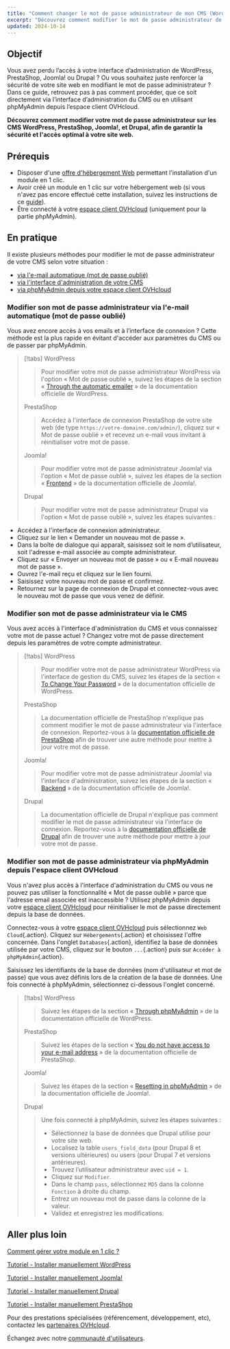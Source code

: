 ```yaml
---
title: "Comment changer le mot de passe administrateur de mon CMS (WordPress, PrestaShop, Joomla!, Drupal)"
excerpt: "Découvrez comment modifier le mot de passe administrateur de votre CMS WordPress, PrestaShop, Joomla! et Drupal"
updated: 2024-10-14
---
```


## Objectif

Vous avez perdu l’accès à votre interface d’administration de WordPress, PrestaShop, Joomla! ou Drupal ? Ou vous souhaitez juste renforcer la sécurité de votre site web en modifiant le mot de passe administrateur ? Dans ce guide, retrouvez pas à pas comment procéder, que ce soit directement via l’interface d’administration du CMS ou en utilisant phpMyAdmin depuis l’espace client OVHcloud.

**Découvrez comment modifier votre mot de passe administrateur sur les CMS WordPress, PrestaShop, Joomla!, et Drupal, afin de garantir la sécurité et l'accès optimal à votre site web.**

## Prérequis

- Disposer d'une [offre d'hébergement Web](https://www.ovh.com/fr/hebergement-web/) permettant l'installation d'un module en 1 clic.
- Avoir créé un module en 1 clic sur votre hébergement web (si vous n'avez pas encore effectué cette installation, suivez les instructions de ce [guide](/pages/web_cloud/web_hosting/cms_install_1_click_modules)).
- Être connecté à votre [espace client OVHcloud](/links/manager) (uniquement pour la partie phpMyAdmin).

## En pratique

Il existe plusieurs méthodes pour modifier le mot de passe administrateur de votre CMS selon votre situation :

- [via l'e-mail automatique (mot de passe oublié)](#via-email)
- [via l'interface d'administration de votre CMS](#via-cms)
- [via phpMyAdmin depuis votre espace client OVHcloud](#via-phpmyadmin)

### Modifier son mot de passe administrateur via l'e-mail automatique (mot de passe oublié) <a name="via-email"></a>

Vous avez encore accès à vos emails et à l’interface de connexion ? Cette méthode est la plus rapide en évitant d'accéder aux paramètres du CMS ou de passer par phpMyAdmin.

> [!tabs]
> WordPress
>>
>> Pour modifier votre mot de passe administrateur WordPress via l'option « Mot de passe oublié », suivez les étapes de la section « [Through the automatic emailer](https://wordpress.org/documentation/article/reset-your-password/#through-the-automatic-emailer) » de la documentation officielle de WordPress.
>>
> PrestaShop
>>
>> Accédez à l'interface de connexion PrestaShop de votre site web (de type `https://votre-domaine.com/admin/`), cliquez sur « Mot de passe oublié » et recevez un e-mail vous invitant à réinitialiser votre mot de passe.
>>
> Joomla!
>>
>> Pour modifier votre mot de passe administrateur Joomla! via l'option « Mot de passe oublié », suivez les étapes de la section « [Frontend](https://docs.joomla.org/Resetting_a_user_password/en) » de la documentation officielle de Joomla!.
>>
> Drupal
>>
>> Pour modifier votre mot de passe administrateur Drupal via l'option « Mot de passe oublié », suivez les étapes suivantes :

- Accédez à l'interface de connexion administrateur.
- Cliquez sur le lien « Demander un nouveau mot de passe ».
- Dans la boîte de dialogue qui apparaît, saisissez soit le nom d’utilisateur, soit l'adresse e-mail associée au compte administrateur.
- Cliquez sur « Envoyer un nouveau mot de passe » ou « E-mail nouveau mot de passe ».
- Ouvrez l'e-mail reçu et cliquez sur le lien fourni.
- Saisissez votre nouveau mot de passe et confirmez.
- Retournez sur la page de connexion de Drupal et connectez-vous avec le nouveau mot de passe que vous venez de définir.

### Modifier son mot de passe administrateur via le CMS <a name="via-cms"></a>

Vous avez accès à l'interface d'administration du CMS et vous connaissez votre mot de passe actuel ? Changez votre mot de passe directement depuis les paramètres de votre compte administrateur.

> [!tabs]
> WordPress
>> Pour modifier votre mot de passe administrateur WordPress via l'interface de gestion du CMS, suivez les étapes de la section « [To Change Your Password](https://wordpress.org/documentation/article/reset-your-password/#to-change-your-password) » de la documentation officielle de WordPress.
>> 
>>
> PrestaShop
>>
>> La documentation officielle de PrestaShop n'explique pas comment modifier le mot de passe administrateur via l'interface de connexion. Reportez-vous à la [documentation officielle de PrestaShop](https://help-center.prestashop.com/hc/en-us/articles/10799006732818-Recover-your-admin-password) afin de trouver une autre méthode pour mettre à jour votre mot de passe.
>>
> Joomla!
>>
>> Pour modifier votre mot de passe administrateur Joomla! via l'interface d'administration, suivez les étapes de la section « [Backend](https://docs.joomla.org/Resetting_a_user_password/en) » de la documentation officielle de Joomla!.
>>
> Drupal
>>
>> La documentation officielle de Drupal n'explique pas comment modifier le mot de passe administrateur via l'interface de connexion. Reportez-vous à la [documentation officielle de Drupal](https://www.drupal.org/node/44164) afin de trouver une autre méthode pour mettre à jour votre mot de passe.

### Modifier son mot de passe administrateur via phpMyAdmin depuis l'espace client OVHcloud<a name="via-phpmyadmin"></a>

Vous n'avez plus accès à l'interface d'administration du CMS ou vous ne pouvez pas utiliser la fonctionnalité « Mot de passe oublié » parce que l'adresse email associée est inaccessible ? Utilisez phpMyAdmin depuis votre [espace client OVHcloud](/links/manager) pour réinitialiser le mot de passe directement depuis la base de données.

Connectez-vous à votre [espace client OVHcloud](/links/manager) puis sélectionnez `Web Cloud`{.action}. Cliquez sur `Hébergements`{.action} et choisissez l'offre concernée. Dans l'onglet `Databases`{.action}, identifiez la base de données utilisée par votre CMS, cliquez sur le bouton `...`{.action} puis sur `Accéder à phpMyAdmin`{.action}.

Saisissez les identifiants de la base de données (nom d'utilisateur et mot de passe) que vous avez définis lors de la création de la base de données. Une fois connecté à phpMyAdmin, sélectionnez ci-dessous l'onglet concerné.

> [!tabs]
> WordPress
>>
>> Suivez les étapes de la section « [Through phpMyAdmin](https://wordpress.org/documentation/article/reset-your-password/#through-phpmyadmin) » de la documentation officielle de WordPress.
>>
> PrestaShop
>>
>> Suivez les étapes de la section « [You do not have access to your e-mail address](https://help-center.prestashop.com/hc/en-us/articles/10799006732818-Recover-your-admin-password) » de la documentation officielle de PrestaShop.
>>
> Joomla!
>>
>> Suivez les étapes de la section « [Resetting in phpMyAdmin](https://docs.joomla.org/Resetting_a_user_password/en) » de la documentation officielle de Joomla!.
>>
> Drupal
>>
>> Une fois connecté à phpMyAdmin, suivez les étapes suivantes :
>> 
>> - Sélectionnez la base de données que Drupal utilise pour votre site web.
>> - Localisez la table `users_field_data` (pour Drupal 8 et versions ultérieures) ou users (pour Drupal 7 et versions antérieures).
>> - Trouvez l’utilisateur administrateur avec `uid = 1`.
>> - Cliquez sur `Modifier`.
>> - Dans le champ `pass`, sélectionnez `MD5` dans la colonne `Fonction` à droite du champ.
>> - Entrez un nouveau mot de passe dans la colonne de la valeur.
>> - Validez et enregistrez les modifications.

## Aller plus loin <a name="go-further"></a>

[Comment gérer votre module en 1 clic ? ](/pages/web_cloud/web_hosting/cms_manage_1_click_module)

[Tutoriel - Installer manuellement WordPress](/pages/web_cloud/web_hosting/cms_manual_installation_wordpress)

[Tutoriel - Installer manuellement Joomla!](/pages/web_cloud/web_hosting/cms_manual_installation_joomla)

[Tutoriel - Installer manuellement Drupal](/pages/web_cloud/web_hosting/cms_manual_installation_drupal)

[Tutoriel - Installer manuellement PrestaShop](/pages/web_cloud/web_hosting/cms_manual_installation_prestashop)

Pour des prestations spécialisées (référencement, développement, etc), contactez les [partenaires OVHcloud](/links/partner).

Échangez avec notre [communauté d'utilisateurs](/links/community).